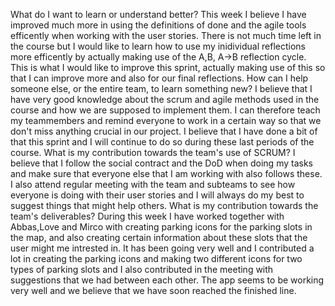 
What do I want to learn or understand better? This week I believe I have improved much more in using the definitions of done and the agile tools efficently when working with the user stories. There is not much time left in the course but I would like to learn how to use my inidividual reflections more efficently by actually making use of the A,B, A->B reflection cycle. This is what I would like to improve this sprint, actually making use of this so that I can improve more and also for our final reflections.
How can I help someone else, or the entire team, to learn something new? I believe that I have very good knowledge about the scrum and agile methods used in the course and how we are supposed to implement them. I can therefore teach my teammembers and remind everyone to work in a certain way so that we don't miss anything crucial in our project. I believe that I have done a bit of that this sprint and I will continue to do so during these last periods of the course.
What is my contribution towards the team's use of SCRUM? I believe that I follow the social contract and the DoD when doing my tasks and make sure that everyone else that I am working with also follows these. I also attend regular meeting with the team and subteams to see how everyone is doing with their user stories and I will always do my best to suggest things that might help others.
What is my contribution towards the team's deliverables? During this week I have worked together with Abbas,Love and Mirco with creating parking icons for the parking slots in the map, and also creating certain information about these slots that the user might me intrested in. It has been going very well and I contributed a lot in creating the parking icons and making two different icons for two types of parking slots and I also contributed in the meeting with suggestions that we had between each other. The app seems to be working very well and we believe that we have soon reached the finished line.
